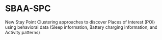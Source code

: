 # SBAA-SPC
New Stay Point Clustering approaches to discover Places of Interest (POI) using behavioral data (Sleep information, Battery charging information, and Activity patterns) 
